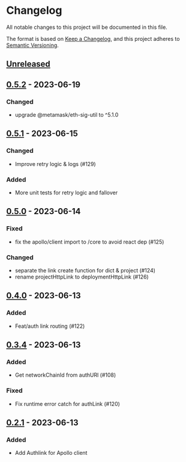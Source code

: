 # Changelog
All notable changes to this project will be documented in this file.

The format is based on [Keep a Changelog](https://keepachangelog.com/en/1.0.0/),
and this project adheres to [Semantic Versioning](https://semver.org/spec/v2.0.0.html).

## [Unreleased]

## [0.5.2] - 2023-06-19
### Changed
- upgrade @metamask/eth-sig-util to ^5.1.0

## [0.5.1] - 2023-06-15
### Changed
- Improve retry logic & logs (#129)

### Added
- More unit tests for retry logic and fallover

## [0.5.0] - 2023-06-14
### Fixed
- fix the apollo/client import to /core to avoid react dep (#125)

### Changed
- separate the link create function for dict & project (#124)
- rename projectHttpLink to deploymentHttpLink (#126)

## [0.4.0] - 2023-06-13
### Added
- Feat/auth link routing (#122)

## [0.3.4] - 2023-06-13
### Added
- Get networkChainId from authURl (#108)

### Fixed
- Fix runtime error catch for authLink (#120)

## [0.2.1] - 2023-06-13
### Added
- Add Authlink for Apollo client

[Unreleased]: https://github.com/subquery/network-clients/compare/v0.5.2...HEAD
[0.5.2]: https://github.com/subquery/network-clients/compare/v0.5.1...v0.5.2
[0.5.1]: https://github.com/subquery/network-clients/compare/v0.5.0...v0.5.1
[0.5.0]: https://github.com/subquery/network-clients/compare/v0.4.0...v0.5.0
[0.4.0]: https://github.com/subquery/network-clients/compare/v0.3.4...v0.4.0
[0.3.4]: https://github.com/subquery/network-clients/compare/v0.2.1...v0.3.4
[0.2.1]: https://github.com/subquery/network-clients/releases/tag/v0.2.1
